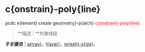 # c{onstrain}-poly{line}
pcdc e{lement} create geo{metry}-p{atch} <span style='color: red;'>c{onstrain}-poly{line}</span>
> **描述：**约束线段

**子关键词：**[a{rray}](e{lement}/create/geo{metry}-p{atch}/c{onstrain}-poly{line}/a{rray}/)，[l{ayer}](e{lement}/create/geo{metry}-p{atch}/c{onstrain}-poly{line}/l{ayer}/)，[m{esh}-s{ize}](e{lement}/create/geo{metry}-p{atch}/c{onstrain}-poly{line}/m{esh}-s{ize}/)，
